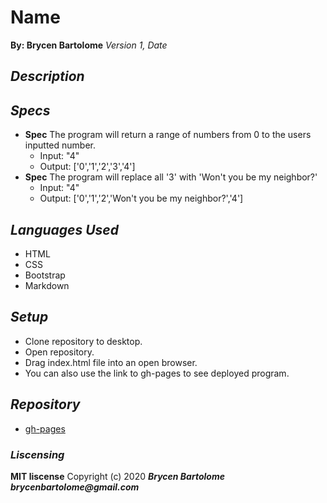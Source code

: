 # Name
**By: Brycen Bartolome**
_Version 1, Date_

## _Description_

## _Specs_
* **Spec** The program will return a range of numbers from 0 to the users inputted number.
  * Input: "4"
  * Output: ['0','1','2','3','4']
* **Spec** The program will replace all '3' with 'Won't you be my neighbor?'
  * Input: "4"
  * Output: ['0','1','2','Won't you be my neighbor?','4']

## _Languages Used_
* HTML
* CSS
* Bootstrap
* Markdown

## _Setup_
* Clone repository to desktop.
* Open repository.
* Drag index.html file into an open browser.
* You can also use the link to gh-pages to see deployed program.

## _Repository_
* [gh-pages](https://brycengit.github.io//)

### _Liscensing_
 **MIT liscense**
Copyright (c) 2020 **_Brycen Bartolome brycenbartolome@gmail.com_**
